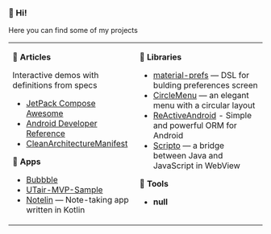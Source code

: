 ### 👋 Hi!
Here you can find some of my projects

<table><tr><td valign="top" width="50%">

**📑 Articles**

Interactive demos with definitions from specs

* [JetPack Compose Awesome](https://github.com/ImangazalievM/jetpack-compose-awesome)
* [Android Developer Reference](https://github.com/ImangazalievM/android-developer-reference)
* [CleanArchitectureManifest](https://github.com/ImangazalievM/CleanArchitectureManifest)

**🎨 Apps**

* [Bubbble](https://github.com/ImangazalievM/Bubbble)
* [UTair-MVP-Sample](https://github.com/ImangazalievM/UTair-MVP-Sample)
* [Notelin](https://github.com/ImangazalievM/Notelin) — Note-taking app written in Kotlin

</td><td valign="top" width="50%">

**📐 Libraries**

* [material-prefs](https://github.com/ImangazalievM/material-prefs) — DSL for bulding preferences screen
* [CircleMenu](https://github.com/ImangazalievM/CircleMenu) — an elegant menu with a circular layout
* [ReActiveAndroid](https://github.com/ImangazalievM/ReActiveAndroid) - Simple and powerful ORM for Android
* [Scripto](https://github.com/ImangazalievM/Scripto) — a bridge between Java and JavaScript in WebView

**🔨 Tools**

* **null**
  
</td></tr></table>
